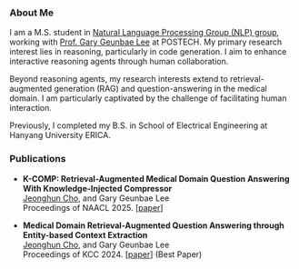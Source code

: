 ### About Me
I am a M.S. student in [Natural Language Processing Group (NLP) group](https://nlp.postech.ac.kr/), working with [Prof. Gary Geunbae Lee](https://scholar.google.com/citations?user=t30saScAAAAJ&hl) at POSTECH. My primary research interest lies in reasoning, particularly in code generation. I aim to enhance interactive reasoning agents through human collaboration.

Beyond reasoning agents, my research interests extend to retrieval-augmented generation (RAG) and question-answering in the medical domain. I am particularly captivated by the challenge of facilitating human interaction.

Previously, I completed my B.S. in School of Electrical Engineering at Hanyang University ERICA.

### Publications

* **K-COMP: Retrieval-Augmented Medical Domain Question Answering With Knowledge-Injected Compressor**<br>
<ins>Jeonghun Cho</ins>, and Gary Geunbae Lee<br>
Proceedings of NAACL 2025. [[paper](https://arxiv.org/abs/2501.13567)]

* **Medical Domain Retrieval-Augmented Question Answering through Entity-based Context Extraction**<br>
<ins>Jeonghun Cho</ins>, and Gary Geunbae Lee<br>
Proceedings of KCC 2024. [[paper](https://www.dbpia.co.kr/pdf/pdfView.do?nodeId=NODE11861871)]
(Best Paper)